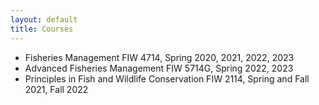 ```yaml
---
layout: default
title: Courses
---
```


 - Fisheries Management FIW 4714, Spring 2020, 2021, 2022, 2023
 - Advanced Fisheries Management FIW 5714G, Spring 2022, 2023
 - Principles in Fish and Wildlife Conservation FIW 2114, Spring and Fall 2021, Fall 2022